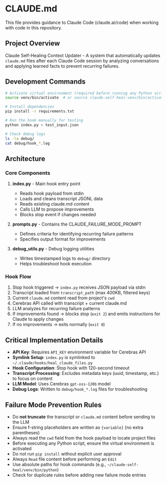# CLAUDE.md

This file provides guidance to Claude Code (claude.ai/code) when working with code in this repository.

## Project Overview

Claude Self-Healing Context Updater - A system that automatically updates `claude.md` files after each Claude Code session by analyzing conversations and applying learned facts to prevent recurring failures.

## Development Commands

```bash
# Activate virtual environment (required before running any Python scripts)
source venv/bin/activate  # or source claude-self-heal-venv/bin/activate if following README setup

# Install dependencies
pip install -r requirements.txt

# Run the hook manually for testing
python index.py < test_input.json

# Check debug logs
ls -la debug/
cat debug/hook_*.log
```

## Architecture

### Core Components

1. **index.py** - Main hook entry point
   - Reads hook payload from stdin
   - Loads and cleans transcript JSONL data
   - Reads existing claude.md content
   - Calls LLM to propose improvements
   - Blocks stop event if changes needed

2. **prompts.py** - Contains the CLAUDE_FAILURE_MODE_PROMPT
   - Defines criteria for identifying recurring failure patterns
   - Specifies output format for improvements

3. **debug_utils.py** - Debug logging utilities
   - Writes timestamped logs to `debug/` directory
   - Helps troubleshoot hook execution

### Hook Flow

1. Stop hook triggered → `index.py` receives JSON payload via stdin
2. Transcript loaded from `transcript_path` (max 400KB, filtered keys)
3. Current `claude.md` content read from project's `cwd`
4. Cerebras API called with transcript + current claude.md
5. LLM analyzes for recurring failure patterns
6. If improvements found → blocks stop (`exit 2`) and emits instructions for Claude to apply changes
7. If no improvements → exits normally (`exit 0`)

## Critical Implementation Details

- **API Key**: Requires `API_KEY` environment variable for Cerebras API
- **Symlink Setup**: `index.py` is symlinked to `~/.claude/hooks/heal_claude_files.py`
- **Hook Configuration**: Stop hook with 120-second timeout
- **Transcript Processing**: Excludes metadata keys (uuid, timestamp, etc.) to focus on content
- **LLM Model**: Uses Cerebras `gpt-oss-120b` model
- **Debug Logs**: Written to `debug/hook_*.log` files for troubleshooting

## Failure Mode Prevention Rules

- Do **not truncate** the transcript or `claude.md` content before sending to the LLM
- Ensure f-string placeholders are written as `{variable}` (no extra parentheses)
- Always read the `cwd` field from the hook payload to locate project files
- Before executing any Python script, ensure the virtual environment is activated
- Do not run `pip install` without explicit user approval
- Always `Read` file content before performing an `Edit`
- Use absolute paths for hook commands (e.g., `~/claude-self-heal/venv/bin/python`)
- Check for duplicate rules before adding new failure mode entries